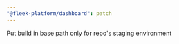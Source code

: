 ```yaml
---
"@fleek-platform/dashboard": patch
---
```


Put build in base path only for repo's staging environment
